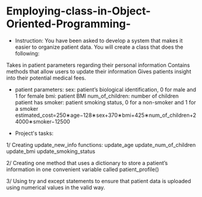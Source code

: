 # Employing-class-in-Object-Oriented-Programming-

* Instruction:
You have been asked to develop a system that makes it easier to organize patient data. You will create a class that does the following:

Takes in patient parameters regarding their personal information
Contains methods that allow users to update their information
Gives patients insight into their potential medical fees.

* patient parameters:
sex: patient’s biological identification, 0 for male and 1 for female
bmi: patient BMI
num_of_children: number of children patient has
smoker: patient smoking status, 0 for a non-smoker and 1 for a smoker
estimated_cost=250∗age−128∗sex+370∗bmi+425∗num_of_children+24000∗smoker−12500

* Project's tasks:

1/ Creating update_new_info functions:
update_age
update_num_of_children
update_bmi
update_smoking_status

2/ Creating one method that uses a dictionary to store a patient’s information in one convenient variable called patient_profile() 

3/ Using try and except statements to ensure that patient data is uploaded using numerical values in the valid way.
